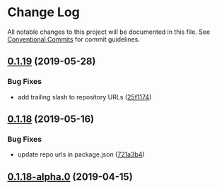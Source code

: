 # Change Log

All notable changes to this project will be documented in this file.
See [Conventional Commits](https://conventionalcommits.org) for commit guidelines.

## [0.1.19](https://github.com/datacamp-engineering/design-system/tree/master/packages/stylesheets/pagination/compare/@datacamp/waffles-pagination@0.1.18...@datacamp/waffles-pagination@0.1.19) (2019-05-28)


### Bug Fixes

* add trailing slash to repository URLs ([25f1174](https://github.com/datacamp-engineering/design-system/tree/master/packages/stylesheets/pagination/commit/25f1174))





## [0.1.18](https://github.com/datacamp-engineering/design-system/tree/master/packages/stylesheets/pagination/compare/@datacamp/waffles-pagination@0.1.18-alpha.0...@datacamp/waffles-pagination@0.1.18) (2019-05-16)


### Bug Fixes

* update repo urls in package.json ([721a3b4](https://github.com/datacamp-engineering/design-system/tree/master/packages/stylesheets/pagination/commit/721a3b4))





## [0.1.18-alpha.0](https://github.com/datacamp/design-system/compare/@datacamp/waffles-pagination@0.1.18-alpha.0...@datacamp/waffles-pagination@0.1.18-alpha.0) (2019-04-15)
